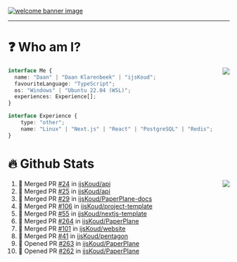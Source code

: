 <h1 align="center" style="display:none;"></h1>

<a href="https://ijskoud.dev/"><img src="https://cdn.ijskoud.dev/files/IIcds5oPKl.png" alt="welcome banner image" /></a>

---

# ❓ Who am I?

<img align="right" src="http://gh-stats.ijskoud.dev/api/top-langs?username=ijsKoud&cache_seconds=1800&layout=compact&hide_border=true&hide_rank=true&show_icons=true&theme=dark&title_color=ffffff&hide_border=true&locale=en" />

```typescript
interface Me {
  name: "Daan" | "Daan Klarenbeek" | "ijsKoud";
  favouriteLanguage: "TypeScript";
  os: "Windows" | "Ubuntu 22.04 (WSL)";
  experiences: Experience[];
}

interface Experience {
    type: "other";
    name: "Linux" | "Next.js" | "React" | "PostgreSQL" | "Redis";
}
```

# 🔥 Github Stats

<img align="right" src="http://gh-stats.ijskoud.dev/api? username=ijsKoud&cache_seconds=1800&hide_border=true&hide_rank=true&show_icons=true&theme=dark&title_color=ffffff&hide_border=true&locale=en">

<!--START_SECTION:activity-->
1. 🎉 Merged PR [#24](https://github.com/ijsKoud/api/pull/24) in [ijsKoud/api](https://github.com/ijsKoud/api)
2. 🎉 Merged PR [#25](https://github.com/ijsKoud/api/pull/25) in [ijsKoud/api](https://github.com/ijsKoud/api)
3. 🎉 Merged PR [#29](https://github.com/ijsKoud/PaperPlane-docs/pull/29) in [ijsKoud/PaperPlane-docs](https://github.com/ijsKoud/PaperPlane-docs)
4. 🎉 Merged PR [#106](https://github.com/ijsKoud/project-template/pull/106) in [ijsKoud/project-template](https://github.com/ijsKoud/project-template)
5. 🎉 Merged PR [#55](https://github.com/ijsKoud/nextjs-template/pull/55) in [ijsKoud/nextjs-template](https://github.com/ijsKoud/nextjs-template)
6. 🎉 Merged PR [#264](https://github.com/ijsKoud/PaperPlane/pull/264) in [ijsKoud/PaperPlane](https://github.com/ijsKoud/PaperPlane)
7. 🎉 Merged PR [#101](https://github.com/ijsKoud/website/pull/101) in [ijsKoud/website](https://github.com/ijsKoud/website)
8. 🎉 Merged PR [#41](https://github.com/ijsKoud/pentagon/pull/41) in [ijsKoud/pentagon](https://github.com/ijsKoud/pentagon)
9. 💪 Opened PR [#263](https://github.com/ijsKoud/PaperPlane/pull/263) in [ijsKoud/PaperPlane](https://github.com/ijsKoud/PaperPlane)
10. 💪 Opened PR [#262](https://github.com/ijsKoud/PaperPlane/pull/262) in [ijsKoud/PaperPlane](https://github.com/ijsKoud/PaperPlane)
<!--END_SECTION:activity-->

<h1 align="center" style="display:none;"></h1>

